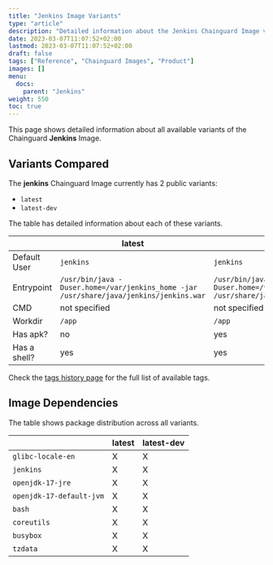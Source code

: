 ```yaml
---
title: "Jenkins Image Variants"
type: "article"
description: "Detailed information about the Jenkins Chainguard Image variants"
date: 2023-03-07T11:07:52+02:00
lastmod: 2023-03-07T11:07:52+02:00
draft: false
tags: ["Reference", "Chainguard Images", "Product"]
images: []
menu:
  docs:
    parent: "Jenkins"
weight: 550
toc: true
---
```


This page shows detailed information about all available variants of the Chainguard **Jenkins** Image.

## Variants Compared
The **jenkins** Chainguard Image currently has 2 public variants: 

- `latest`
- `latest-dev`

The table has detailed information about each of these variants.

|              | latest                                                                                 | latest-dev                                                                             |
|--------------|----------------------------------------------------------------------------------------|----------------------------------------------------------------------------------------|
| Default User | `jenkins`                                                                              | `jenkins`                                                                              |
| Entrypoint   | `/usr/bin/java -Duser.home=/var/jenkins_home -jar /usr/share/java/jenkins/jenkins.war` | `/usr/bin/java -Duser.home=/var/jenkins_home -jar /usr/share/java/jenkins/jenkins.war` |
| CMD          | not specified                                                                          | not specified                                                                          |
| Workdir      | `/app`                                                                                 | `/app`                                                                                 |
| Has apk?     | no                                                                                     | yes                                                                                    |
| Has a shell? | yes                                                                                    | yes                                                                                    |

Check the [tags history page](/chainguard/chainguard-images/reference/jenkins/tags_history/) for the full list of available tags.
## Image Dependencies
The table shows package distribution across all variants.

|                          | latest | latest-dev |
|--------------------------|--------|------------|
| `glibc-locale-en`        | X      | X          |
| `jenkins`                | X      | X          |
| `openjdk-17-jre`         | X      | X          |
| `openjdk-17-default-jvm` | X      | X          |
| `bash`                   | X      | X          |
| `coreutils`              | X      | X          |
| `busybox`                | X      | X          |
| `tzdata`                 | X      | X          |
